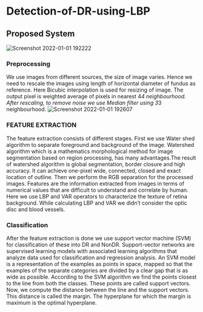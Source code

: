 # Detection-of-DR-using-LBP

## Proposed System
![Screenshot 2022-01-01 192222](https://user-images.githubusercontent.com/93415381/147852137-8780683b-4b66-40cc-8fab-54acf6703604.png)

### Preprocessing
We use images from different sources, the size of image varies. Hence we need to rescale the images using length of horizontal diameter of fundus as reference. Here Bicubic 
interpolation is used for resizing of image. The output pixel is weighted average of pixels in nearest 4*4 neighbourhood. After rescaling, to remove noise we use Median filter 
using 3*3 neighbourhood.
![Screenshot 2022-01-01 192607](https://user-images.githubusercontent.com/93415381/147852180-cc76e742-a438-47fa-802b-85588489c47b.png)

### FEATURE EXTRACTION
The feature extraction consists of different stages. First we use Water shed algorithm to separate foreground and background of the image. Watershed algorithm which is a 
mathematics morphological method for image segmentation based on region processing, has many advantages.The result of watershed algorithm is global segmentation, border
closure and high accuracy. It can achieve one-pixel wide, connected, closed and exact location of outline. Then we perform the RGB separation for the processed images. Features 
are the information extracted from images in terms of numerical values that are difficult to understand and correlate by human. Here we use LBP and VAR operators to characterize 
the texture of retina background. While calculating LBP and VAR we didn’t consider the optic disc and blood vessels.

### Classification
After the feature extraction is done we use support vector machine (SVM) for classification of these into DR and NonDR. Support-vector networks are supervised learning models
with associated learning algorithms that analyze data used for classification and regression analysis. An SVM model is a representation of the examples as points in space, mapped
so that the examples of the separate categories are divided by a clear gap that is as wide as possible. According to the SVM algorithm we find the points closest to the line from
both the classes. These points are called support vectors. Now, we compute the distance between the line and the support vectors. This distance is called the margin. The 
hyperplane for which the margin is maximum is the optimal hyperplane.
